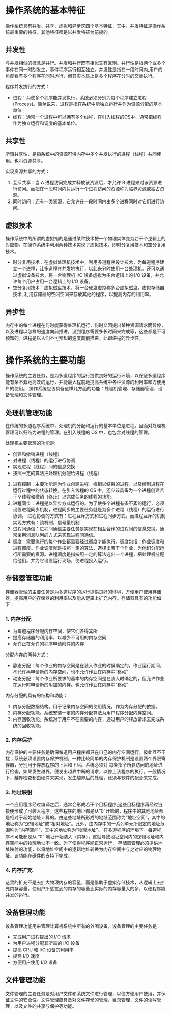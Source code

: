 # 操作系统的基本特征
操作系统具有并发、共享、虚拟和异步这四个基本特征，其中，并发特征是操作系统最重要的特征，其他特征都是以并发特征为前提的。

## 并发性
与并发相似的概念是并行。并发和并行既有相似又有区别。并行性是指两个或多个事件在同一时刻发生，事件程序运行相互独立。并发性是指在一段时间内,用户的角度看有多个程序在同时运行，但其实本质上是多个程序在分时的交替执行。

程序并发执行的方式：
- 进程：为使多个程序能并发执行，系统必须分别为每个程序建立进程(Process)。简单说来，进程是指在系统中能独立运行并作为资源分配的基本单位
- 线程：通常一个进程中可以拥有多个线程，在引入线程的OS中，通常把线程作为独立运行和调度的基本单位。

## 共享性
所谓共享性，是指系统中的资源可供内存中多个并发执行的进程（线程）共同使用。也叫资源共享。

实现资源共享的方式：

1. 互斥共享：当 A 进程访问完成并释放该资源后，才允许 B 进程来对该资源进行访问。而把在一段时间内只运行一个进程访问的资源称为临界资源或独占资源。
2. 同时访问：还有一类资源，它允许在一段时间内由多个进程同时对它们进行访问。

## 虚拟技术
操作系统中的所谓的虚拟指的是通过某种技术把一个物理实体变为若干个逻辑上的对应物。在操作系统中利用两种技术实现了虚拟技术，即时分复用技术和空分复用技术。

- 时分复用技术：在虚拟处理机技术中，利用多道程序设计技术，为每道程序建立一个进程，让多道程序并发地执行，以此来分时使用一台处理机。还可以通过虚拟设备技术，将一台物理机 I/O 设备虚拟为多台逻辑上的 I/O 设备，并允许每个用户占用一台逻辑上的 I/O 设备。
- 空分复用技术：虚拟磁盘技术，将一台硬盘虚拟称多台虚拟磁盘。虚拟存储器技术, 利用存储器的空闲空间来存放其他的程序，以提高内存的利用率。

## 异步性
内存中的每个进程在何时能获得处理机运行，何时又因提出某种资源请求而暂停，以及进程以怎样的速度向前推进，没到程序需要多长时间来完成等，这些都是不可预知的。进程是以人们不可预知的速度向前推进，此即进程的异步性。

# 操作系统的主要功能

操作系统的主要任务，是为多道程序的运行提供良好的运行环境，以保证多道程序能有条不紊地高效的运行，并能最大程度地提高系统中各种资源的利用率和方便用户的使用。
操作系统应该具备这样几方面的功能：处理机管理、存储器管理、设备管理和文件管理。

## 处理机管理功能

在传统的多道程序系统中，处理机的分配和运行的基本单位是进程。因而对处理机管理可以归结为进程的管理。在引入线程的 OS 中，也包含对线程的管理。

处理机主要管理的功能是: 
- 创建和撤销进程（线程）
- 对进程（线程）的运行进行协调
- 实现进程（线程）间的信息交换
- 按照一定的算法把处理机分配给进程（线程）

1. 进程控制：主要功能是为作业创建进程，撤销以结束的进程，以及控制进程在运行过程中的状态转换。在引入线程的 OS 中，还应该具备为一个进程创建若干个线程和撤销（终止）以完成任务的线程的功能。
2. 进程同步：进程是以异步方式运行的。为了使多个进程有条不紊的运行，必须设置进程同步机制，进程同步的主要任务就是为多个进程（线程）的运行进行协调。
进程协调的方式有：进程互斥方式和进程同步方式。而进程互斥的机制实现方式有：锁机制，信号量机制
3. 进程间通信：进程间通信主要任务是实现在相互合作的进程间的信息交换。通常采用消息队列的方式来实现进程间通信。
4. 调度：需要执行的每个作业都需要经过调度才能执行。调度包括：作业调度和进程调度。作业调度就是按照一定的算法，选择出若干个作业，为他们分配运行所需要的资源。进程调度是指按照一定的算法选出一个进程，把处理机分配给他们。并为它设置运行现场，使进程投入运行。

## 存储器管理功能
存储器管理的主要任务是为多道程序的运行提供良好的环境，方便用户使用存储器，提高用户的存储器的利用率以及能从逻辑上扩充内存。存储器具有的功能如下：

### 1. 内存分配  
- 为每道程序分配内存空间，使它们各得其所
- 提高存储器的利用率，以减少不可用的内存空间
- 允许正在允许的程序申请附件的内存

分配内存的两种方式：

- 静态分配：每个作业的内存空间是在装入作业的时候确定的，作业运行期间，不允许再申请新的内存空间，也不允许作业在内存中“移动”
- 动态分配：每个作业所要求的基本的内存空间是在装入时确定的，但允许作业在运行时申请新的附加的内存。也允许作业在内存中“移动”

内存分配的具有的结构和功能：

1. 内存分配数据结构。用于记录内存空间的使用情况，作为内存分配的依据。
2. 内存分配功能。系统安装一定的内存分配算法为用户程序分配内存空间。
3. 内存回收功能。系统对于用户不在需要的内存，通过用户的释放请求去完成系统的回收功能。

### 2. 内存保护
内存保护的主要任务是确保每道用户程序都只在自己的内存空间运行，彼此互不干扰；系统必须设置内存保护机制，一种比较简单的内存保护机制是设置两个界限寄存器，分别用于存放程序的上届和下届。系统必须对
每条指令所要访问的地址进行检查，如果发生越界，便发出越界中断的请求，以停止该程序的执行。一般情况下，越界检查都由硬件来实现，发生越界后的处理，还须与软件的配合来完成。

### 3. 地址映射
一个应用程序经过编译之后，通常会形成若干个目标程序;这些目标程序再经过链接便形成了可装入程序。这些程序的地址都是从“0”开始的，程序中的其他地址都是相对于起始地址计算的。由这些地址所形成的地址范围称为“地址空间”，其中的地址称为“逻辑地址”或“相对地址”。此外，由内存中的一系列单元所限定的地址范围称为“内存空间”，其中的地址称为“物理地址”。
在多道程序的环境下，每道程序不可能都是从 “0” 地址开始装入（内存），这就导致地址空间内的逻辑地址和内存空间中的物理地址不一致。为了使得程序能正常运行，
存储器管理必须提供地址映射的功能，以将地址空间中的逻辑地址转换为内存空间中与之对应的物理地址。该功能在硬件的支持下完成。

### 4. 内存扩充
这里的扩充不是去扩大物理内存的容量，而是借助于虚拟存储技术，从逻辑上去扩充内存容量，使用户所感觉到的内存的容量比实际的内存容量大的多，以便程序能并发的运行。

## 设备管理功能
设备管理功能用来管理计算机系统中所有的外围设备，设备管理的主要任务是：

- 完成用户进程提出的 I/O 请求
- 为用户进程分配其所需的 I/O 设备
- 提高 CPU 和 I/O 设备的利用率
- 提高 I/O 速度
- 方便用户使用 I/O 设备

## 文件管理功能
文件管理的主要任务是对用户文件和系统文件进行管理，以便方便用户使用，并保证文件的安全性。文件管理应具备对文件存储的管理，目录管理，文件的读写管理，以及文件的共享与保护等功能。
